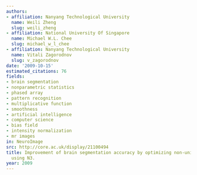 ```yaml
---
authors:
- affiliation: Nanyang Technological University
  name: Weili Zheng
  slug: weili_zheng
- affiliation: National University Of Singapore
  name: Michael W.L. Chee
  slug: michael_w_l_chee
- affiliation: Nanyang Technological University
  name: Vitali Zagorodnov
  slug: v_zagorodnov
date: '2009-10-15'
estimated_citations: 76
fields:
- brain segmentation
- nonparametric statistics
- phased array
- pattern recognition
- multiplicative function
- smoothness
- artificial intelligence
- computer science
- bias field
- intensity normalization
- mr images
in: NeuroImage
src: http://core.ac.uk/display/21100494
title: Improvement of brain segmentation accuracy by optimizing non-uniformity correction
  using N3.
year: 2009
---
```

